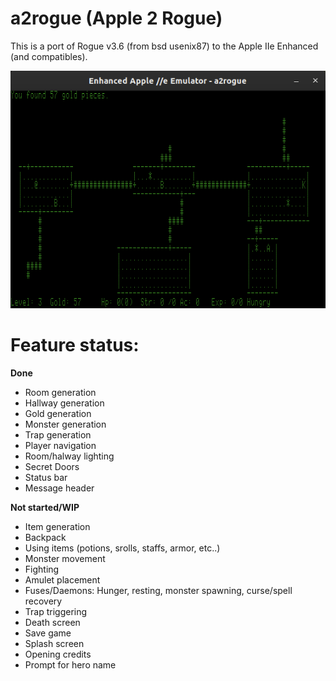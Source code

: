 # a2rogue (Apple 2 Rogue)
This is a port of Rogue v3.6 (from bsd usenix87) to the Apple IIe Enhanced (and compatibles).

![A2Rogue on LinApple emulator](https://github.com/nlflint/a2rogue/blob/master/screenshot.png?raw=true)



# Feature status:

**Done**
* Room generation
* Hallway generation
* Gold generation
* Monster generation
* Trap generation
* Player navigation
* Room/halway lighting
* Secret Doors
* Status bar
* Message header

**Not started/WIP**
* Item generation
* Backpack
* Using items (potions, srolls, staffs, armor, etc..)
* Monster movement
* Fighting
* Amulet placement
* Fuses/Daemons: Hunger, resting, monster spawning, curse/spell recovery
* Trap triggering
* Death screen
* Save game
* Splash screen
* Opening credits
* Prompt for hero name

